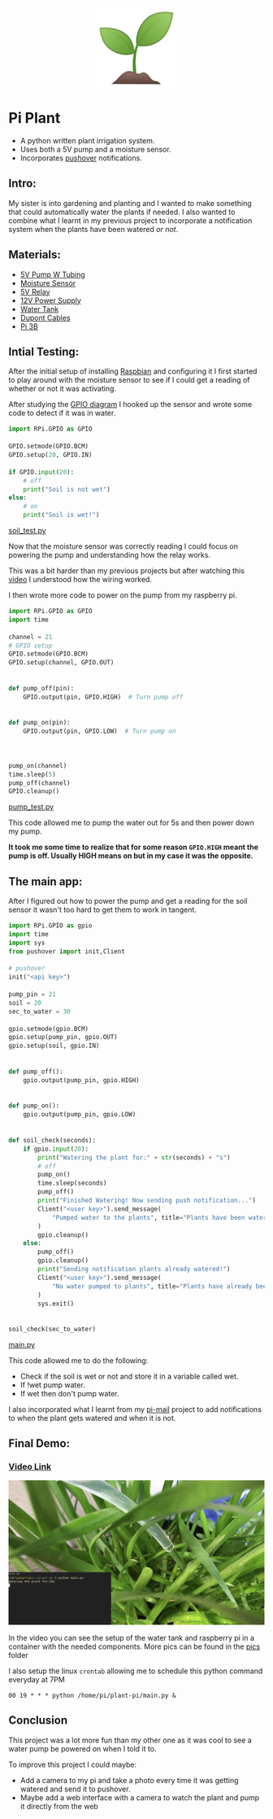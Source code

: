 <p align="center">
<img width="160" height="160" src="pics/plant.png">
</p>

# Pi Plant
- A python written plant irrigation system.
- Uses both a 5V pump and a moisture sensor.
- Incorporates [pushover](https://www.pushover.net) notifications.

## Intro:

My sister is into gardening and planting and I wanted to make something that could automatically water the plants if needed. I also wanted to combine what I learnt in my previous project to incorporate a notification system when the plants have been watered _or not_.

## Materials:

- [5V Pump W Tubing](https://www.amazon.com/WayinTop-Submersible-Flexible-Fountain-Aquarium/dp/B07TMW5CDM/ref=sr_1_5?dchild=1&keywords=5v+pump&qid=1591538297&sr=8-5)
- [Moisture Sensor](https://www.amazon.com/Kuman-Moisture-Compatible-Raspberry-Automatic/dp/B071F4RDHY/ref=sr_1_27?dchild=1&keywords=moisture+sensor&qid=1591538769&sr=8-27)
- [5V Relay](https://www.amazon.com/Tolako-Arduino-Indicator-Channel-Official/dp/B00VRUAHLE/ref=sr_1_7?dchild=1&keywords=5v+relay&qid=1591538799&sr=8-7)
- [12V Power Supply](https://www.amazon.com/ANVISION-2-Pack-Adapter-5-5x2-1mm-Efficiency/dp/B01DHJLHC0/ref=sr_1_11?dchild=1&keywords=anvision+12v&qid=1591538841&sr=8-11)
- [Water Tank](https://www.amazon.com/dp/B005P0NPKM/ref=sr_1_5?dchild=1&keywords=new+wave+enviro&qid=1591538878&sr=8-5)
- [Dupont Cables](https://www.amazon.com/EDGELEC-Breadboard-Optional-Assorted-Multicolored/dp/B07GD2BWPY/ref=sr_1_3?dchild=1&keywords=dupont+cables&qid=1591538923&sr=8-3)
- [Pi 3B](https://www.raspberrypi.org/products/raspberry-pi-3-model-b/)

## Intial Testing:

After the initial setup of installing [Raspbian](https://www.raspberrypi.org/downloads/raspberry-pi-os/) and configuring it I first started to play around with the moisture sensor to see if I could get a reading of whether or not it was activating.

After studying the [GPIO diagram](https://external-content.duckduckgo.com/iu/?u=https%3A%2F%2Ftse1.mm.bing.net%2Fth%3Fid%3DOIP.m5IIRVyyAg9k2hmL9203gQHaHa%26pid%3DApi&f=1) I hooked up the sensor and wrote some code to detect if it was in water.

```python
import RPi.GPIO as GPIO

GPIO.setmode(GPIO.BCM)
GPIO.setup(20, GPIO.IN)

if GPIO.input(20):
    # off
    print("Soil is not wet")
else:
    # on
    print("Soil is wet!")
```
[soil_test.py](soil_test.py)

Now that the moisture sensor was correctly reading I could focus on powering the pump and understanding how the relay works.

This was a bit harder than my previous projects but after watching this [video](https://www.youtube.com/watch?v=51f3ZazNW-w) I understood how the wiring worked.

I then wrote more code to power on the pump from my raspberry pi.

```python
import RPi.GPIO as GPIO
import time

channel = 21
# GPIO setup
GPIO.setmode(GPIO.BCM)
GPIO.setup(channel, GPIO.OUT)


def pump_off(pin):
    GPIO.output(pin, GPIO.HIGH)  # Turn pump off


def pump_on(pin):
    GPIO.output(pin, GPIO.LOW)  # Turn pump on



pump_on(channel)
time.sleep(5)
pump_off(channel)
GPIO.cleanup()
```
[pump_test.py](pump_test.py)

This code allowed me to pump the water out for 5s and then power down my pump.

**It took me some time to realize that for some reason `GPIO.HIGH` meant the pump is off. Usually HIGH means on but in my case it was the opposite.**

## The main app:

After I figured out how to power the pump and get a reading for the soil sensor it wasn't too hard to get them to work in tangent.

```python
import RPi.GPIO as gpio
import time
import sys
from pushover import init,Client

# pushover
init("<api key>")

pump_pin = 21
soil = 20
sec_to_water = 30

gpio.setmode(gpio.BCM)
gpio.setup(pump_pin, gpio.OUT)
gpio.setup(soil, gpio.IN)


def pump_off():
    gpio.output(pump_pin, gpio.HIGH)


def pump_on():
    gpio.output(pump_pin, gpio.LOW)


def soil_check(seconds):
    if gpio.input(20):
        print("Watering the plant for:" + str(seconds) + "s")
        # off
        pump_on()
        time.sleep(seconds)
        pump_off()
        print("Finished Watering! Now sending push notification...")
        Client("<user key>").send_message(
            "Pumped water to the plants", title="Plants have been watered!"
        )
        gpio.cleanup()
    else:
        pump_off()
        gpio.cleanup()
        print("Sending notification plants already watered!")
        Client("<user key>").send_message(
            "No water pumped to plants", title="Plants have already been watered!"
        )
        sys.exit()


soil_check(sec_to_water)
```
[main.py](main.py)

This code allowed me to do the following:

- Check if the soil is wet or not and store it in a variable called wet.
- If !wet pump water.
- If wet then don't pump water.

I also incorporated what I learnt from my [pi-mail](https://github.com/jacques-andre/pi-mail) project to add notifications to when the plant gets watered and when it is not.

## Final Demo:
### [Video Link](https://youtu.be/h1HrscRf4Ik)
<img src="pics/videothumb.png"></img>

In the video you can see the setup of the water tank and raspberry pi in a container with the needed components. More pics can be found in the [pics](https://github.com/jacques-andre/pi-plant/tree/master/pics) folder

I also setup the linux `crontab` allowing me to schedule this python command everyday at 7PM
 ```
 00 19 * * * python /home/pi/plant-pi/main.py &
 ```

## Conclusion

This project was a lot more fun than my other one as it was cool to see a water pump be powered on when I told it to.

To improve this project I could maybe:

- Add a camera to my pi and take a photo every time it was getting watered and send it to pushover.
- Maybe add a web interface with a camera to watch the plant and pump it directly from the web
